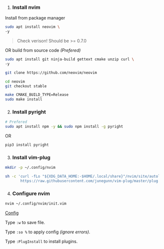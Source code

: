 1. ### Install nvim

Install from package manager

```bash
sudo apt install neovim \
-y
```
>Check verison! Should be >= 0.7.0

OR build from source code *(Prefered)* 
```bash
sudo apt install git ninja-build gettext cmake unzip curl \
-y
```

```bash
git clone https://github.com/neovim/neovim
```

```bash
cd neovim
git checkout stable
```

```bash
make CMAKE_BUILD_TYPE=Release
sudo make install
```
2. ### Install pyright


```bash
# Prefered
sudo apt install npm -y && sudo npm install -g pyright
```
OR
```bash
pip3 install pyright
```
3. ### Install vim-plug


```bash
mkdir -p ~/.config/nvim
```

```bash
sh -c 'curl -fLo "${XDG_DATA_HOME:-$HOME/.local/share}"/nvim/site/autoload/plug.vim --create-dirs \
       https://raw.githubusercontent.com/junegunn/vim-plug/master/plug.vim'
```
4. ### Configure nvim


```bash
nvim ~/.config/nvim/init.vim
```
[Config](init.vim)

Type `:w` to save file.

Type `:so %` to apply config *(ignore errors)*.

Type `:PlugInstall` to install plugins.